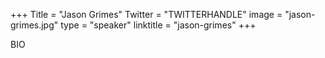 +++
Title = "Jason Grimes"
Twitter = "TWITTERHANDLE"
image = "jason-grimes.jpg"
type = "speaker"
linktitle = "jason-grimes"
+++

BIO